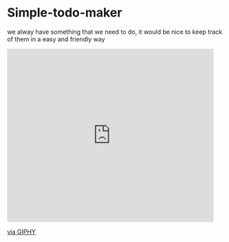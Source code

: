 # Simple-todo-maker
we alway have something that we need to do, it would be nice to keep track of them in a easy and friendly way

<iframe src="https://giphy.com/embed/Jw810TmGjTby2OaCYF" width="480" height="402" frameBorder="0" class="giphy-embed" allowFullScreen></iframe><p><a href="https://giphy.com/gifs/todomaker-Jw810TmGjTby2OaCYF">via GIPHY</a></p>

